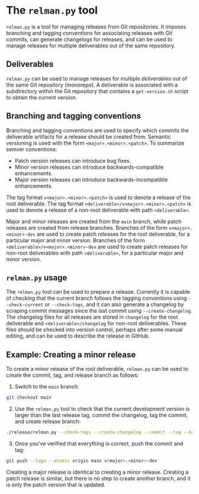 # The `relman.py` tool

`relman.py` is a tool for managing releases from Git repositories.
It imposes branching and tagging conventions for associating releases with Git commits, can generate changelogs for releases, and can be used to manage releases for multiple deliverables out of the same repository.

## Deliverables

`relman.py` can be used to manage releases for multiple _deliverables_ out of the same Git repository (monorepo).
A deliverable is associated with a subdirectory within the Git repository that contains a `get-version.sh` script to obtain the current version.

## Branching and tagging conventions

Branching and tagging conventions are used to specify which commits the deliverable artifacts for a release should be created from.
Semantic versioning is used with the form `<major>.<minor>.<patch>`.
To summarize semver conventions:

- Patch version releases can introduce bug fixes.
- Minor version releases can introduce backwards-compatible enhancements.
- Major version releases can introduce backwards-incompatible enhancements.

The tag format `v<major>.<minor>.<patch>` is used to denote a release of the root deliverable.
The tag format `<deliverable>/v<major>.<minor>.<patch>` is used to denote a release of a non-root deliverable with path `<deliverable>`.

Major and minor releases are created from the `main` branch, while patch releases are created from release branches.
Branches of the form `v<major>.<minor>-dev` are used to create patch releases for the root deliverable, for a particular major and minor version.
Branches of the form `<deliverable>/v<major>.<minor>-dev` are used to create patch releases for non-root deliverables with path `<deliverable>`, for a particular major and minor version.

## `relman.py` usage

The `relman.py` tool can be used to prepare a release.
Currently it is capable of checking that the current branch follows the tagging conventions using `--check-current` or `--check-tags`, and it can also generate a changelog by scraping commit messages since the last commit using `--create-changelog`.
The changelog files for all releases are stored in `changelog` for the root deliverable and `<deliverable>/changelog` for non-root deliverables.
These files should be checked into version control, perhaps after some manual editing, and can be used to describe the release in GitHub.

## Example: Creating a minor release

To create a minor release of the root deliverable, `relman.py` can be used to create the commit, tag, and release branch as follows:

1. Switch to the `main` branch:
```sh
git checkout main
```
2. Use the `relman.py` tool to check that the current development version is larger than the last release tag, commit the changelog, tag the commit, and create release branch:
```sh
./release/relman.py --check-tags --create-changelog --commit --tag --branch
```
3. Once you've verified that everything is correct, push the commit and tag:
```sh
git push --tags --atomic origin main v<major>.<minor>-dev
```

Creating a major release is identical to creating a minor release.
Creating a patch release is similar, but there is no step to create another branch, and it is only the patch version that is updated.
